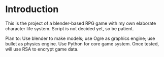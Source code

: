# Introduction
This is the project of a blender-based RPG game with my own
elaborate character life system. Script is not decided yet, so be
patient.

Plan to: Use blender to make models; use Ogre as graphics engine;
use bullet as physics engine. Use Python for core game system. 
Once tested, will use RSA to encrypt game data.


